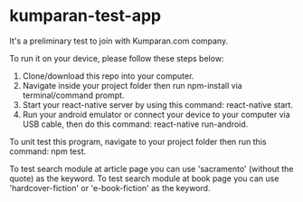 # kumparan-test-app
It's a preliminary test to join with Kumparan.com company.

To run it on your device, please follow these steps below:
1. Clone/download this repo into your computer.
2. Navigate inside your project folder then run npm-install via terminal/command prompt.
3. Start your react-native server by using this command: react-native start.
4. Run your android emulator or connect your device to your computer via USB cable, then do this command: react-native run-android.

To unit test this program, navigate to your project folder then run this command: npm test.

To test search module at article page you can use 'sacramento' (without the quote) as the keyword.
To test search module at book page you can use 'hardcover-fiction' or 'e-book-fiction' as the keyword.
